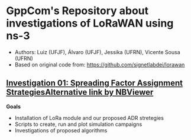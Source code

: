 # GppCom's Repository about investigations of LoRaWAN using ns-3
  - Authors: Luiz (UFJF), Álvaro (UFJF), Jessika (UFRN), Vicente Sousa (UFRN)
  - Based on original code from: https://github.com/signetlabdei/lorawan

## [Investigation 01: Spreading Factor Assignment Strategies](https://github.com/vicentesousa/ns-3-lora-gppcom/blob/master/ADR_study_01.ipynb)[Alternative link by NBViewer](http://nbviewer.jupyter.org/github/vicentesousa/ns-3-lora-gppcom/blob/master/ADR_study_01.ipynb)
**Goals**
- Installation of LoRa module and our proposed ADR stretegies
- Scripts to create, run and plot simulation campaigns
- Investigations of proposed algorithms
<!--
## [Investigation 01_1: Spreading Factor 12 behaviour](https://github.com/vicentesousa/ns-3-lora-gppcom/blob/master/ADR_study_01_1_SF12.ipynb)
**Goals**
- Investigation about SF12 only performance

## [Investigation 02: Spreading Factor Assignment Strategy for Coverage and Capacity Flexible trade-off](https://github.com/vicentesousa/ns-3-lora-gppcom/blob/master/ADR_study_2.ipynb)
**Goals**
- Installation of LoRa module and our proposed ADR stretegies
- Scripts to create, run and plot simulation campaigns


(http://nbviewer.jupyter.org/github/vicentesousa/ns-3-lora-gppcom/blob/master/ADR_study_01.ipynb)
-->
